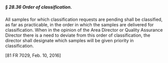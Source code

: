 ##### § 28.36 Order of classification. #####

All samples for which classification requests are pending shall be classified, as far as practicable, in the order in which the samples are delivered for classification. When in the opinion of the Area Director or Quality Assurance Director there is a need to deviate from this order of classification, the director shall designate which samples will be given priority in classification.

[81 FR 7029, Feb. 10, 2016]